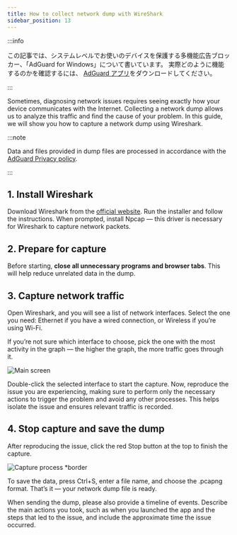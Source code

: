 ```yaml
---
title: How to collect network dump with WireShark
sidebar_position: 13
---
```


:::info

この記事では、システムレベルでお使いのデバイスを保護する多機能広告ブロッカー、「AdGuard for Windows」について書いています。 実際どのように機能するのかを確認するには、 [AdGuard アプリ](https://agrd.io/download-kb-adblock)をダウンロードしてください。

:::

Sometimes, diagnosing network issues requires seeing exactly how your device communicates with the Internet. Collecting a network dump allows us to analyze this traffic and find the cause of your problem. In this guide, we will show you how to capture a network dump using Wireshark.

:::note

Data and files provided in dump files are processed in accordance with the [AdGuard Privacy policy](https://adguard.com/privacy.html).

:::

## 1. Install Wireshark

Download Wireshark from the [official website](https://www.wireshark.org/download.html). Run the installer and follow the instructions. When prompted, install Npcap — this driver is necessary for Wireshark to capture network packets.

## 2. Prepare for capture

Before starting, **close all unnecessary programs and browser tabs**. This will help reduce unrelated data in the dump.

## 3. Capture network traffic

Open Wireshark, and you will see a list of network interfaces. Select the one you need: Ethernet if you have a wired connection, or Wireless if you’re using Wi-Fi.

If you’re not sure which interface to choose, pick the one with the most activity in the graph — the higher the graph, the more traffic goes through it.

![Main screen](https://cdn.adtidy.org/content/kb/ad_blocker/windows/solving-problems/main_screen.png)

Double-click the selected interface to start the capture. Now, reproduce the issue you are experiencing, making sure to perform only the necessary actions to trigger the problem and avoid any other processes. This helps isolate the issue and ensures relevant traffic is recorded.

## 4. Stop capture and save the dump

After reproducing the issue, click the red Stop button at the top to finish the capture.

![Capture process \*border](https://cdn.adtidy.org/content/kb/ad_blocker/windows/solving-problems/capturing_process.png)

To save the data, press Ctrl+S, enter a file name, and choose the .pcapng format. That’s it — your network dump file is ready.

When sending the dump, please also provide a timeline of events. Describe the main actions you took, such as when you launched the app and the steps that led to the issue, and include the approximate time the issue occurred.
